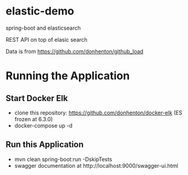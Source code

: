 # elastic-demo
spring-boot and elasticsearch

REST API on top of elasic search

Data is from https://github.com/donhenton/github_load


# Running the Application

## Start Docker Elk
* clone this repository: https://github.com/donhenton/docker-elk (ES frozen at 6.3.0)
* docker-compose up -d

## Run this Application

* mvn clean spring-boot:run -DskipTests
* swagger documentation at http://localhost:9000/swagger-ui.html

